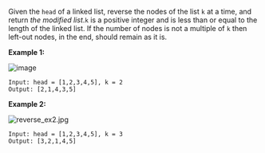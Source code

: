 Given the `head` of a linked list, reverse the nodes of the list `k` at a time, and return *the modified list*.`k` is a positive integer and is less than or equal to the length of the linked list. If the number of nodes is not a multiple of `k` then left-out nodes, in the end, should remain as it is.

**Example 1:**

![image](https://adeveloperdiary.com/algo_practice/problems/images/reverse_ex1.jpg)

```
Input: head = [1,2,3,4,5], k = 2
Output: [2,1,4,3,5]
```

**Example 2:**

![reverse_ex2.jpg](https://adeveloperdiary.com/algo_practice/problems/images/reverse_ex2.jpg)
```
Input: head = [1,2,3,4,5], k = 3
Output: [3,2,1,4,5]
```

